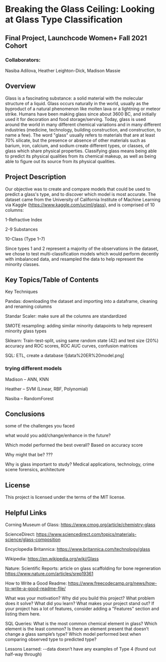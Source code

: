 # Breaking the Glass Ceiling: Looking at Glass Type Classification
## Final Project, Launchcode Women+ Fall 2021 Cohort

### Collaborators:

Nasiba Adilova, Heather Leighton-Dick, Madison Massie


## Overview
Glass is a fascinating substance: a solid material with the molecular structure of a liquid. Glass occurs naturally in the world, usually as the byproduct of a natural phenomenon like molten lava or a lightning or meteor strike. Humans have been making glass since about 3600 BC, and initially used it for decoration and food storage/serving. Today, glass is used around the world in many different chemical variations and in many different industries (medicine, technology, building construction, and construction, to name a few). The word "glass" usually refers to materials that are at least 70% silicate, but the presence or absence of other materials such as barium, iron, calcium, and sodium create different types, or classes, of glass which share physical properties. Classifying glass means being able to predict its physical qualities from its chemical makeup, as well as being able to figure out its source from its physical qualities.

## Project Description
  Our objective was to create and compare models that could be used to predict a glass's type, and to discover which model is most accurate. The dataset came from the University of California Institute of Machine Learning via Kaggle (https://www.kaggle.com/uciml/glass), and is comprised of 10 columns:
  
  1-Refractive Index
  
  2-9 Substances
  
  10-Class (Type 1–7)
  
Since types 1 and 2 represent a majority of the observations in the dataset, we chose to test multi-classification models which would perform decently with imbalanced data, and resampled the data to help represent the minority classes.
  
  
  
## Key Topics/Table of Contents

Key Techniques

 Pandas: downloading the dataset and importing into a dataframe,
          cleaning and renaming columns
          
 Standar Scaler: make sure all the columns are standardized

 SMOTE resampling: adding similar minority datapoints to help represent minority glass types 

 Sklearn: Train-test-split, using same random state (42) and test size (20%)
          accuracy and ROC scores, ROC AUC curves, confusion matrices

 SQL: ETL, create a database
![data%20ER%20model.png]

### trying different models


Madison – ANN, KNN

Heather – SVM (Linear, RBF, Polynomial)

Nasiba – RandomForest


## Conclusions

  some of the challenges you faced
  
  what would you add/change/enhance in the future?
  
Which model performed the best overall? Based on accuracy score

Why might that be? ???

Why is glass important to study?  Medical applications, technology, crime scene forensics, architecture 


## License

This project is licensed under the terms of the MIT license.

## Helpful Links

Corning Museum of Glass: 
https://www.cmog.org/article/chemistry-glass

ScienceDirect:
https://www.sciencedirect.com/topics/materials-science/glass-composition

Encyclopedia Britannica:
https://www.britannica.com/technology/glass

Wikipedia:
https://en.wikipedia.org/wiki/Glass

Nature: Scientific Reports: article on glass scaffolding for bone regeneration
https://www.nature.com/articles/srep19361

How to Write a Good Readme: 
https://www.freecodecamp.org/news/how-to-write-a-good-readme-file/



What was your motivation?
Why did you build this project?
What problem does it solve?
What did you learn?
What makes your project stand out?
If your project has a lot of features, consider adding a "Features" section and listing them here.




SQL Queries:
What is the most common chemical element in glass?
Which element is the least common?
Is there an element present that doesn’t change a glass sample’s type?
Which model performed best when comparing observed type to predicted type?

Lessons Learned: --data doesn’t have any examples of Type 4 (found out half-way through)


